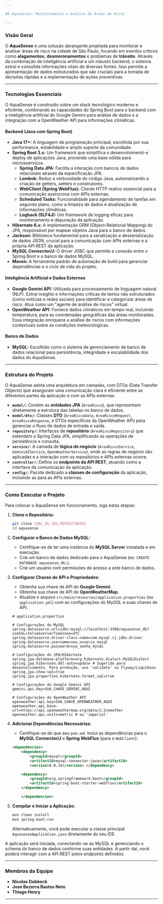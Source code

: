 ```yaml
---

## AquaSense: Monitoramento e Análise de Áreas de Risco

---
```


### Visão Geral

O **AquaSense** é uma solução abrangente projetada para monitorar e analisar áreas de risco na cidade de São Paulo, focando em eventos críticos como **alagamentos**, **desmoronamentos** e problemas de **trânsito**. Através da combinação de inteligência artificial e um robusto backend, o sistema extrai e consolida informações vitais de diversas fontes. Isso permite a apresentação de dados estruturados que são cruciais para a tomada de decisões rápidas e a implementação de ações preventivas.

---

### Tecnologias Essenciais

O AquaSense é construído sobre um stack tecnológico moderno e eficiente, combinando as capacidades do Spring Boot para o backend com a inteligência artificial do Google Gemini para análise de dados e a integração com a OpenWeather API para informações climáticas.

#### Backend (Java com Spring Boot)

* **Java 17+:** A linguagem de programação principal, escolhida por sua performance, estabilidade e amplo suporte da comunidade.
* **Spring Boot 3.x:** Um framework que simplifica o desenvolvimento e deploy de aplicações Java, provendo uma base sólida para microsserviços.
    * **Spring Data JPA:** Facilita a interação com bancos de dados relacionais através da especificação JPA.
    * **Lombok:** Reduz a verbosidade do código Java, automatizando a criação de getters, setters e construtores.
    * **WebClient (Spring WebFlux):** Cliente HTTP reativo essencial para a comunicação assíncrona com APIs externas.
    * **Scheduled Tasks:** Funcionalidade para agendamento de tarefas em segundo plano, como a limpeza de dados e atualização de informações climáticas.
    * **Logback (SLF4J):** Um framework de logging eficaz para monitoramento e depuração da aplicação.
* **Hibernate 6.x:** A implementação ORM (Object-Relational Mapping) do JPA, responsável por mapear objetos Java para o banco de dados.
* **Jackson:** Biblioteca fundamental para a serialização e desserialização de dados JSON, crucial para a comunicação com APIs externas e a própria API REST da aplicação.
* **MySQL Connector/J:** O driver JDBC que permite a conexão entre o Spring Boot e o banco de dados MySQL.
* **Maven:** A ferramenta padrão de automação de build para gerenciar dependências e o ciclo de vida do projeto.

#### Inteligência Artificial e Dados Externos

* **Google Gemini API:** Utilizada para processamento de linguagem natural (NLP). Extrai insights e informações críticas de textos não estruturados (como notícias e redes sociais) para identificar e categorizar áreas de risco. Atua como um "agente de análise de riscos" virtual.
* **OpenWeather API:** Fornece dados climáticos em tempo real, incluindo temperatura, para as coordenadas geográficas das áreas monitoradas. Essa integração enriquece a análise de riscos com informações contextuais sobre as condições meteorológicas.

#### Banco de Dados

* **MySQL:** Escolhido como o sistema de gerenciamento de banco de dados relacional para persistência, integridade e escalabilidade dos dados do AquaSense.

---

### Estrutura do Projeto

O AquaSense adota uma arquitetura em camadas, com DTOs (Data Transfer Objects) que asseguram uma comunicação clara e eficiente entre as diferentes partes da aplicação e com as APIs externas:

* **`model/`:** Contém as **entidades JPA** (`AreaRisco`), que representam diretamente a estrutura das tabelas no banco de dados.
* **`model/dto/`:** Classes **DTO** (`AreaRiscoData`, `AreaRiscoRequest`, `AreaRiscoResponse`, e DTOs específicos da OpenWeather API) para gerenciar o fluxo de dados de entrada e saída.
* **`repository/`:** Interfaces de **repositório** (`AreaRiscoRepository`) que estendem o Spring Data JPA, simplificando as operações de persistência e consulta.
* **`service/`:** A camada de **lógica de negócio** (`AreaRiscoService`, `GeminiAIService`, `OpenWeatherService`), onde as regras de negócio são aplicadas e a interação com os repositórios e APIs externas ocorre.
* **`controller/`:** Define os **endpoints da API REST**, atuando como a interface de comunicação da aplicação.
* **`config/`:** Pacote dedicado a **classes de configuração** da aplicação, incluindo as para as APIs externas.

---

### Como Executar o Projeto

Para colocar o AquaSense em funcionamento, siga estas etapas:

1.  **Clone o Repositório:**
    ```bash
    git clone [URL_DO_SEU_REPOSITORIO]
    cd aquasense
    ```
2.  **Configurar o Banco de Dados MySQL:**
    * Certifique-se de ter uma instância do **MySQL Server** instalada e em execução.
    * Crie um banco de dados dedicado para o AquaSense (ex: `CREATE DATABASE aquasense_db;`).
    * Crie um usuário com permissões de acesso a este banco de dados.
3.  **Configurar Chaves de API e Propriedades:**
    * Obtenha sua chave de API do **Google Gemini**.
    * Obtenha sua chave de API do **OpenWeatherMap**.
    * Atualize o arquivo `src/main/resources/application.properties` (ou `application.yml`) com as configurações do MySQL e suas chaves de API:

    ```properties
    # application.properties

    # Configurações do MySQL
    spring.datasource.url=jdbc:mysql://localhost:3306/aquasense_db?useSSL=false&serverTimezone=UTC
    spring.datasource.driver-class-name=com.mysql.cj.jdbc.Driver
    spring.datasource.username=seu_usuario_mysql
    spring.datasource.password=sua_senha_mysql

    # Configurações do JPA/Hibernate
    spring.jpa.database-platform=org.hibernate.dialect.MySQLDialect
    spring.jpa.hibernate.ddl-auto=update # Sugerido para desenvolvimento. Para produção, use 'validate' ou Flyway/Liquibase.
    spring.jpa.show-sql=true
    spring.jpa.properties.hibernate.format_sql=true

    # Configurações do Google Gemini API
    gemini.api.key=SUA_CHAVE_GEMINI_AQUI

    # Configurações da OpenWeather API
    openweather.api.key=SUA_CHAVE_OPENWEATHER_AQUI
    openweather.api.base-url=https://api.openweathermap.org/data/2.5/weather
    openweather.api.units=metric # ou 'imperial'
    ```
4.  **Adicionar Dependências Necessárias:**
    * Certifique-se de que seu `pom.xml` inclui as dependências para o **MySQL Connector/J** e **Spring WebFlux** (para o `WebClient`):

    ```xml
    <dependencies>
        <dependency>
            <groupId>mysql</groupId>
            <artifactId>mysql-connector-java</artifactId>
            <version>8.0.33</version> </dependency>

        <dependency>
            <groupId>org.springframework.boot</groupId>
            <artifactId>spring-boot-starter-webflux</artifactId>
        </dependency>

        </dependencies>
    ```

5.  **Compilar e Iniciar a Aplicação:**
    ```bash
    mvn clean install
    mvn spring-boot:run
    ```
    Alternativamente, você pode executar a classe principal `AquasenseApplication.java` diretamente do seu IDE.

A aplicação será iniciada, conectando-se ao MySQL e gerenciando o schema do banco de dados conforme suas entidades. A partir daí, você poderá interagir com a API REST pelos endpoints definidos.

---

### Membros da Equipe

* **Nicolas Dobbeck**
* **Jose Bezerra Bastos Neto**
* **Thiago Henry**

---
